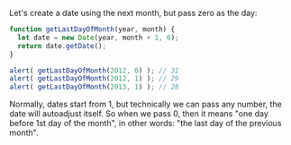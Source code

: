 Let's create a date using the next month, but pass zero as the day:
```js run demo
function getLastDayOfMonth(year, month) {
  let date = new Date(year, month + 1, 0);
  return date.getDate();
}

alert( getLastDayOfMonth(2012, 0) ); // 31
alert( getLastDayOfMonth(2012, 1) ); // 29
alert( getLastDayOfMonth(2013, 1) ); // 28
```

Normally, dates start from 1, but technically we can pass any number, the date will autoadjust itself. So when we pass 0, then it means "one day before 1st day of the month", in other words: "the last day of the previous month".
